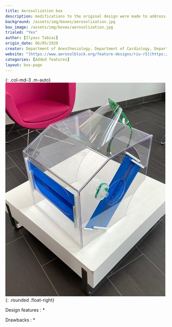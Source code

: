 ```yaml
---
title: Aerosolization box
description: modifications to the original design were made to address each of these problems
background: /assets/img/boxes/aerosolization.jpg
box_image: /assets/img/boxes/aerosolization.jpg
trialed: "Yes"
author: [Ilyass Tabiai]
origin_date: 06/05/2020
creator: Department of Anesthesiology, Department of Cardiology, Department of Mechanical and Aerospace Engineering, University of California San Diego
website: "[https://www.aerosolblock.org/feature-designs/riu-r5](https://www.aerosolblock.org/feature-designs/riu-r5)"
categories: [Added features]
layout: box-page
---
```


{: .col-md-3 .m-auto}
![alt text](/assets/img/boxes/RIUr5-1.jpeg)
{: .rounded .float-right}

Design features :
* 

Drawbacks :
*  


